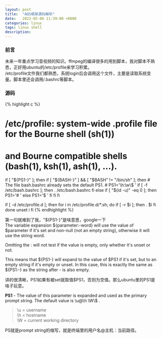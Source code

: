 ```yaml
---
layout: post
title:  "AQS框架源码解析"
date:   2022-05-06 11:39:00 +0800
categories: linux
tags: linux shell
description:
---
```


### 前言   
未来一年重点学习音视频的知识。ffmpeg的编译很多的用到脚本，我对脚本不熟悉，正好用ubuntu的/etc/profile来学习积累。     
/etc/profile文件我们都熟悉，系统login后会调用这个文件，主要是读取系统变量。脚本里还会调用/.bashrc等脚本。

### 源码   
{% highlight c %}
# /etc/profile: system-wide .profile file for the Bourne shell (sh(1))
# and Bourne compatible shells (bash(1), ksh(1), ash(1), ...).

if [ "${PS1-}" ]; then
  if [ "${BASH-}" ] && [ "$BASH" != "/bin/sh" ]; then
    # The file bash.bashrc already sets the default PS1.
    # PS1='\h:\w\$ '
    if [ -f /etc/bash.bashrc ]; then
      . /etc/bash.bashrc
    fi
  else
    if [ "$(id -u)" -eq 0 ]; then
      PS1='# '
    else
      PS1='$ '
    fi
  fi
fi

if [ -d /etc/profile.d ]; then
  for i in /etc/profile.d/*.sh; do
    if [ -r $i ]; then
      . $i
    fi
  done
  unset i
fi
{% endhighlight %}

第一句就难到了我，"${PS1-}"是啥意思，google一下    
The variable expansion ${parameter:-word} will use the value of $parameter if it's set and non-null (not an empty string), otherwise it will use the string word.

Omitting the : will not test if the value is empty, only whether it's unset or not.

This means that ${PS1-} will expand to the value of $PS1 if it's set, but to an empty string if it's empty or unset. In this case, this is exactly the same as ${PS1:-} as the string after - is also empty.         

讲的很清晰，PS1如果有被set就取值$PS1，否则为空值。那么ubuntu里的PS1是啥子玩意。    

**PS1** - The value of this parameter is expanded and used as the primary prompt string. The default value is \u@\h \W\\$ .         

>\u = username     
\h = hostname    
\W = current working directory      

PS就是prompt string的缩写，就是终端里的用户名@主机：当前路径。
